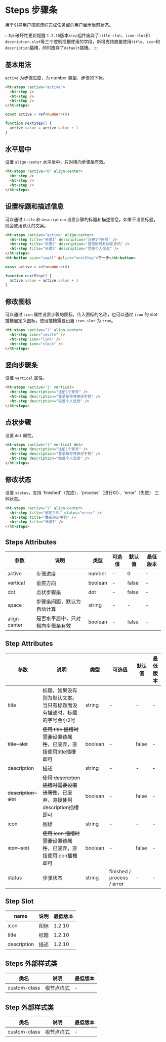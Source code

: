 #  Steps 步骤条

用于引导用户按照流程完成任务或向用户展示当前状态。

:::tip 破坏性更新提醒
`1.2.10`版本`step`组件废弃了`title-slot`、`icon-slot`和`description-slot`等三个控制插槽使用的字段，新增支持直接使用`title`、`icon`和`description`插槽，同时废弃了`default`插槽。
:::


## 基本用法

`active` 为步骤进度，为 number 类型，步骤的下标。

```html
<ht-steps :active="active">
  <ht-step />
  <ht-step />
  <ht-step />
</ht-steps>
```

```ts
const active = ref<number>(0)

function nextStep() {
  active.value = active.value + 1
}

```

## 水平居中

设置 `align-center` 水平居中，只对横向步骤条有效。

```html
<ht-steps :active="0" align-center>
  <ht-step />
  <ht-step />
  <ht-step />
</ht-steps>
```

## 设置标题和描述信息

可以通过 `title` 和 `description` 设置步骤的标题和描述信息。如果不设置标题，则会使用默认的文案。

```html
<ht-steps :active="active" align-center>
  <ht-step title="步骤1" description="注册1个账号" />
  <ht-step title="步骤2" description="登录账号并绑定手机" />
  <ht-step title="步骤3" description="完善个人信息" />
</ht-steps>
<ht-button size="small" @click="nextStep">下一步</ht-button>
```
```ts
const active = ref<number>(0)

function nextStep() {
  active.value = active.value + 1
}

```

## 修改图标

可以通过 `icon` 属性设置步骤的图标，传入图标的名称，也可以通过 `icon` 的 slot 插槽自定义图标，使用插槽需要设置 `icon-slot` 为 `true`。

```html
<ht-steps :active="1" align-center>
  <ht-step icon="invite" />
  <ht-step icon="link" />
  <ht-step icon="clock" />
</ht-steps>
```

## 竖向步骤条

设置 `vertical` 属性。

```html
<ht-steps :active="1" vertical>
  <ht-step description="注册1个账号" />
  <ht-step description="登录账号并绑定手机" />
  <ht-step description="完善个人信息" />
</ht-steps>
```

## 点状步骤

设置 `dot` 属性。

```html
<ht-steps :active="1" vertical dot>
  <ht-step description="注册1个账号" />
  <ht-step description="登录账号并绑定手机" />
  <ht-step description="完善个人信息" />
</ht-steps>
```

## 修改状态

设置 `status`，支持 'finished'（完成）、'process'（进行中）、'error'（失败） 三种状态。

```html
<ht-steps :active="1" align-center>
  <ht-step title="绑定手机" status="error" />
  <ht-step title="重新绑定手机" />
  <ht-step title="步骤3" />
</ht-steps>
```

## Steps Attributes

| 参数 | 说明 | 类型 | 可选值 | 默认值 | 最低版本 |
|-----|------|-----|-------|-------|--------|
| active | 步骤进度 | number | - | 0 | - |
| vertical | 垂直方向 | boolean | - | false | - |
| dot | 点状步骤条 | dot | - | false | - |
| space | 步骤条间距，默认为自动计算 | string | - | - | - |
| align-center | 是否水平居中，只对横向步骤条有效 | boolean | - | false | - |

## Step Attributes

| 参数 | 说明 | 类型 | 可选值 | 默认值 | 最低版本 |
|-----|------|-----|-------|-------|--------|
| title | 标题，如果没有则为默认文案。当只有标题而没有描述时，标题的字号会小2号 | string | - | - | - |
| <s>title-slot</s> |<s> 使用 title 插槽时需要设置该属性</s>，已废弃，直接使用title插槽即可 | boolean | - | false | - |
| description | 描述 | string | - | - | - |
| <s>description-slot</s> | <s>使用 description 插槽时需要设置该属性</s>，已废弃，直接使用description插槽即可 | boolean | - | false | - |
| icon | 图标 | string | - | - | - |
| <s>icon-slot</s> | <s>使用 icon 插槽时需要设置该属性</s>，已废弃，直接使用icon插槽即可 | boolean | - | false | - |
| status | 步骤状态 | string | finished / process / error | - | - |

## Step Slot

| name | 说明 | 最低版本 |
|------|-----|---------|
| icon | 图标 | 1.2.10 |
| title | 标题 | 1.2.10 |
| description | 描述 | 1.2.10 |

## Steps 外部样式类

| 类名 | 说明 | 最低版本 |
|-----|-----|---------|
| custom-class | 根节点样式 | - |

## Step 外部样式类

| 类名 | 说明 | 最低版本 |
|-----|------|--------|
| custom-class | 根节点样式 | - |
